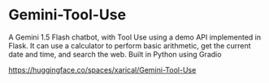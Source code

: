 # Gemini-Tool-Use
A Gemini 1.5 Flash chatbot, with Tool Use using a demo API implemented in Flask. It can use a calculator to perform basic arithmetic, get the current date and time, and search the web. Built in Python using Gradio

https://huggingface.co/spaces/xarical/Gemini-Tool-Use
